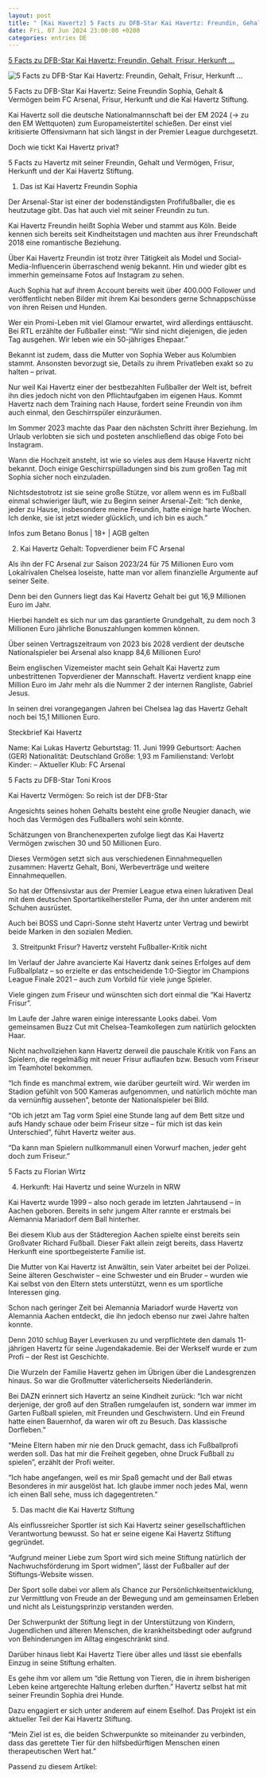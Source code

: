 ```yaml
---
layout: post
title: " [Kai Havertz] 5 Facts zu DFB-Star Kai Havertz: Freundin, Gehalt, Frisur, Herkunft ..."
date: Fri, 07 Jun 2024 23:00:00 +0200
categories: entries DE
---
```

[5 Facts zu DFB-Star Kai Havertz: Freundin, Gehalt, Frisur, Herkunft ...](https://www.wettbasis.com/sportwetten-news/kai-havertz-5-facts)

![5 Facts zu DFB-Star Kai Havertz: Freundin, Gehalt, Frisur, Herkunft ...](https://www.wettbasis.com/wp-content/uploads/2024/06/kai-havertz-freundin-gehalt-vermoegen-frisur-herkunft-stiftung.jpg)

5 Facts zu DFB-Star Kai Havertz: Seine Freundin Sophia, Gehalt & Vermögen beim FC Arsenal, Frisur, Herkunft und die Kai Havertz Stiftung.

Kai Havertz soll die deutsche Nationalmannschaft bei der EM 2024 (-> zu den EM Wettquoten) zum Europameistertitel schießen. Der einst viel kritisierte Offensivmann hat sich längst in der Premier League durchgesetzt.

Doch wie tickt Kai Havertz privat?

5 Facts zu Havertz mit seiner Freundin, Gehalt und Vermögen, Frisur, Herkunft und der Kai Havertz Stiftung.

1. Das ist Kai Havertz Freundin Sophia

Der Arsenal-Star ist einer der bodenständigsten Profifußballer, die es heutzutage gibt. Das hat auch viel mit seiner Freundin zu tun.

Kai Havertz Freundin heißt Sophia Weber und stammt aus Köln. Beide kennen sich bereits seit Kindheitstagen und machten aus ihrer Freundschaft 2018 eine romantische Beziehung.

Über Kai Havertz Freundin ist trotz ihrer Tätigkeit als Model und Social-Media-Influencerin überraschend wenig bekannt. Hin und wieder gibt es immerhin gemeinsame Fotos auf Instagram zu sehen.

Auch Sophia hat auf ihrem Account bereits weit über 400.000 Follower und veröffentlicht neben Bilder mit ihrem Kai besonders gerne Schnappschüsse von ihren Reisen und Hunden.

Wer ein Promi-Leben mit viel Glamour erwartet, wird allerdings enttäuscht. Bei RTL erzählte der Fußballer einst: “Wir sind nicht diejenigen, die jeden Tag ausgehen. Wir leben wie ein 50-jähriges Ehepaar.”







Bekannt ist zudem, dass die Mutter von Sophia Weber aus Kolumbien stammt. Ansonsten bevorzugt sie, Details zu ihrem Privatleben exakt so zu halten – privat.

Nur weil Kai Havertz einer der bestbezahlten Fußballer der Welt ist, befreit ihn dies jedoch nicht von den Pflichtaufgaben im eigenen Haus. Kommt Havertz nach dem Training nach Hause, fordert seine Freundin von ihm auch einmal, den Geschirrspüler einzuräumen.

Im Sommer 2023 machte das Paar den nächsten Schritt ihrer Beziehung. Im Urlaub verlobten sie sich und posteten anschließend das obige Foto bei Instagram.

Wann die Hochzeit ansteht, ist wie so vieles aus dem Hause Havertz nicht bekannt. Doch einige Geschirrspülladungen sind bis zum großen Tag mit Sophia sicher noch einzuladen.

Nichtsdestotrotz ist sie seine große Stütze, vor allem wenn es im Fußball einmal schwieriger läuft, wie zu Beginn seiner Arsenal-Zeit: “Ich denke, jeder zu Hause, insbesondere meine Freundin, hatte einige harte Wochen. Ich denke, sie ist jetzt wieder glücklich, und ich bin es auch.”





Infos zum Betano Bonus | 18+ | AGB gelten

2. Kai Havertz Gehalt: Topverdiener beim FC Arsenal

Als ihn der FC Arsenal zur Saison 2023/24 für 75 Millionen Euro vom Lokalrivalen Chelsea loseiste, hatte man vor allem finanzielle Argumente auf seiner Seite.

Denn bei den Gunners liegt das Kai Havertz Gehalt bei gut 16,9 Millionen Euro im Jahr.

Hierbei handelt es sich nur um das garantierte Grundgehalt, zu dem noch 3 Millionen Euro jährliche Bonuszahlungen kommen können.

Über seinen Vertragszeitraum von 2023 bis 2028 verdient der deutsche Nationalspieler bei Arsenal also knapp 84,6 Millionen Euro!

Beim englischen Vizemeister macht sein Gehalt Kai Havertz zum unbestrittenen Topverdiener der Mannschaft. Havertz verdient knapp eine Million Euro im Jahr mehr als die Nummer 2 der internen Rangliste, Gabriel Jesus.

In seinen drei vorangegangen Jahren bei Chelsea lag das Havertz Gehalt noch bei 15,1 Millionen Euro.

Steckbrief Kai Havertz

Name: Kai Lukas Havertz Geburtstag: 11. Juni 1999 Geburtsort: Aachen (GER) Nationalität: Deutschland Größe: 1,93 m Familienstand: Verlobt Kinder: – Aktueller Klub: FC Arsenal

5 Facts zu DFB-Star Toni Kroos

Kai Havertz Vermögen: So reich ist der DFB-Star

Angesichts seines hohen Gehalts besteht eine große Neugier danach, wie hoch das Vermögen des Fußballers wohl sein könnte.

Schätzungen von Branchenexperten zufolge liegt das Kai Havertz Vermögen zwischen 30 und 50 Millionen Euro.

Dieses Vermögen setzt sich aus verschiedenen Einnahmequellen zusammen: Havertz Gehalt, Boni, Werbeverträge und weitere Einnahmequellen.

So hat der Offensivstar aus der Premier League etwa einen lukrativen Deal mit dem deutschen Sportartikelhersteller Puma, der ihn unter anderem mit Schuhen ausrüstet.

Auch bei BOSS und Capri-Sonne steht Havertz unter Vertrag und bewirbt beide Marken in den sozialen Medien.





3. Streitpunkt Frisur? Havertz versteht Fußballer-Kritik nicht

Im Verlauf der Jahre avancierte Kai Havertz dank seines Erfolges auf dem Fußballplatz – so erzielte er das entscheidende 1:0-Siegtor im Champions League Finale 2021 – auch zum Vorbild für viele junge Spieler.

Viele gingen zum Friseur und wünschten sich dort einmal die “Kai Havertz Frisur”.

Im Laufe der Jahre waren einige interessante Looks dabei. Vom gemeinsamen Buzz Cut mit Chelsea-Teamkollegen zum natürlich gelockten Haar.





Nicht nachvollziehen kann Havertz derweil die pauschale Kritik von Fans an Spielern, die regelmäßig mit neuer Frisur auflaufen bzw. Besuch vom Friseur im Teamhotel bekommen.

“Ich finde es manchmal extrem, wie darüber geurteilt wird. Wir werden im Stadion gefühlt von 500 Kameras aufgenommen, und natürlich möchte man da vernünftig aussehen”, betonte der Nationalspieler bei Bild.

“Ob ich jetzt am Tag vorm Spiel eine Stunde lang auf dem Bett sitze und aufs Handy schaue oder beim Friseur sitze – für mich ist das kein Unterschied”, führt Havertz weiter aus.

“Da kann man Spielern nullkommanull einen Vorwurf machen, jeder geht doch zum Friseur.”

5 Facts zu Florian Wirtz

4. Herkunft: Hai Havertz und seine Wurzeln in NRW

Kai Havertz wurde 1999 – also noch gerade im letzten Jahrtausend – in Aachen geboren. Bereits in sehr jungem Alter rannte er erstmals bei Alemannia Mariadorf dem Ball hinterher.

Bei diesem Klub aus der Städteregion Aachen spielte einst bereits sein Großvater Richard Fußball. Dieser Fakt allein zeigt bereits, dass Havertz Herkunft eine sportbegeisterte Familie ist.

Die Mutter von Kai Havertz ist Anwältin, sein Vater arbeitet bei der Polizei. Seine älteren Geschwister – eine Schwester und ein Bruder – wurden wie Kai selbst von den Eltern stets unterstützt, wenn es um sportliche Interessen ging.

Schon nach geringer Zeit bei Alemannia Mariadorf wurde Havertz von Alemannia Aachen entdeckt, die ihn jedoch ebenso nur zwei Jahre halten konnte.





Denn 2010 schlug Bayer Leverkusen zu und verpflichtete den damals 11-jährigen Havertz für seine Jugendakademie. Bei der Werkself wurde er zum Profi – der Rest ist Geschichte.

Die Wurzeln der Familie Havertz gehen im Übrigen über die Landesgrenzen hinaus. So war die Großmutter väterlicherseits Niederländerin.

Bei DAZN erinnert sich Havertz an seine Kindheit zurück: “Ich war nicht derjenige, der groß auf den Straßen rumgelaufen ist, sondern war immer im Garten Fußball spielen, mit Freunden und Geschwistern. Und ein Freund hatte einen Bauernhof, da waren wir oft zu Besuch. Das klassische Dorfleben.”

“Meine Eltern haben mir nie den Druck gemacht, dass ich Fußballprofi werden soll. Das hat mir die Freiheit gegeben, ohne Druck Fußball zu spielen”, erzählt der Profi weiter.

“Ich habe angefangen, weil es mir Spaß gemacht und der Ball etwas Besonderes in mir ausgelöst hat. Ich glaube immer noch jedes Mal, wenn ich einen Ball sehe, muss ich dagegentreten.”





5. Das macht die Kai Havertz Stiftung

Als einflussreicher Sportler ist sich Kai Havertz seiner gesellschaftlichen Verantwortung bewusst. So hat er seine eigene Kai Havertz Stiftung gegründet.

“Aufgrund meiner Liebe zum Sport wird sich meine Stiftung natürlich der Nachwuchsförderung im Sport widmen”, lässt der Fußballer auf der Stiftungs-Website wissen.

Der Sport solle dabei vor allem als Chance zur Persönlichkeitsentwicklung, zur Vermittlung von Freude an der Bewegung und am gemeinsamen Erleben und nicht als Leistungsprinzip verstanden werden.

Der Schwerpunkt der Stiftung liegt in der Unterstützung von Kindern, Jugendlichen und älteren Menschen, die krankheitsbedingt oder aufgrund von Behinderungen im Alltag eingeschränkt sind.





Darüber hinaus liebt Kai Havertz Tiere über alles und lässt sie ebenfalls Einzug in seine Stiftung erhalten.

Es gehe ihm vor allem um “die Rettung von Tieren, die in ihrem bisherigen Leben keine artgerechte Haltung erleben durften.” Havertz selbst hat mit seiner Freundin Sophia drei Hunde.

Dazu engagiert er sich unter anderem auf einem Eselhof. Das Projekt ist ein aktueller Teil der Kai Havertz Stiftung.

“Mein Ziel ist es, die beiden Schwerpunkte so miteinander zu verbinden, dass das gerettete Tier für den hilfsbedürftigen Menschen einen therapeutischen Wert hat.”





Passend zu diesem Artikel:


